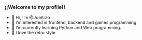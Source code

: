 ### ¡¡Welcome to my profile!!

- 👋 Hi, I’m @JoeArzo
- 👀 I’m interested in frontend, backend and games programming.
- 📖 I’m currently learning Python and Web programming.
- 👾 I love the retro style.


<!---
JoeArzo/JoeArzo is a ✨ special ✨ repository because its `README.md` (this file) appears on your GitHub profile.
You can click the Preview link to take a look at your changes.
--->
